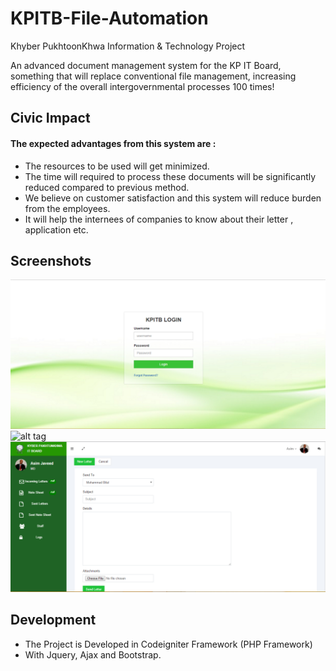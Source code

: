 
# KPITB-File-Automation
Khyber PukhtoonKhwa Information &amp; Technology Project

An advanced document management system for the KP IT Board, something that will replace conventional file management, increasing efficiency of the overall intergovernmental processes 100 times!

## Civic Impact

#### The expected advantages from this system are :
- The resources to be used will get minimized.
- The time will required to process these documents will be significantly reduced  compared to previous method.
-	We believe on customer satisfaction and this system will reduce burden from the employees. 
-	It will help the internees of companies to know about their letter , application etc. 

## Screenshots
![alt tag](https://github.com/codeforpakistan/KPITB-File-Automation/blob/master/assets/images/1.PNG)
![alt tag](https://github.com/codeforpakistan/KPITB-File-Automation/blob/master/assets/images/2.PNG)
![alt tag](https://github.com/codeforpakistan/KPITB-File-Automation/blob/master/assets/images/3.PNG)

## Development 
- The Project is Developed in Codeigniter Framework (PHP Framework)
- With Jquery, Ajax and Bootstrap.
